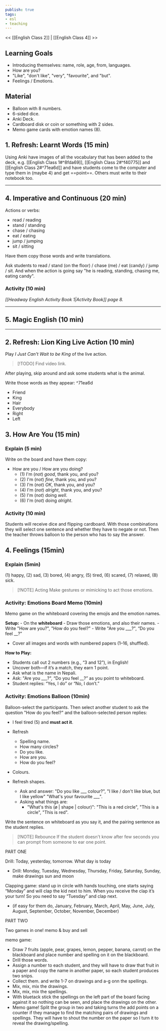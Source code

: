 ```yaml
---
publish: true
tags:
- esl
- teaching
---
```


<< [[English Class 2]] | [[English Class 4]] >>

## Learning Goals
- Introducing themselves: name, role, age, from, languages.
- How are you?
- "Like", "don't like", "very", "favourite", and "but".
- Feelings / Emotions.

## Material
- Balloon with 8 numbers.
- 6-sided dice.
- Anki Deck.
- Cardboard disk or coin or something with 2 sides.
- Memo game cards with emotion names (8).

## 1. Refresh: Learnt Words (15 min)
Using Anki have images of all the vocabulary that has been added to the deck, e.g. [[English Class 1#^8fda69]],  [[English Class 2#^f40775]] and  [[English Class 2#^71ea6d]] and 
have students come to the computer and type them in (maybe 4) and get ==point==. Others must write to their notebook too.

---

## 4. Imperative and Continuous (20 min)
Actions or verbs:
- read / reading
- stand / standing
- chase / chasing
- eat / eating
- jump / jumping
- sit / sitting

Have them copy those words and write translations.

Ask students to read / stand (on the floor) / chase (me) / eat (candy) / jump / sit. And when the action is going say "he is reading, standing, chasing me, eating candy".

### Activity (10 min)
*[[Headway English Activity Book 1|Activity Book]] page 8.*

---

## 5. Magic English (10 min)

---

## 2. Refresh: Lion King Live Action (10 min)

Play *I Just Can't Wait to be King* of the live action.

> [!TODO] 
> Find video link.

After playing, skip around and ask some students what is the animal.

Write those words as they appear: ^71ea6d
- Friend
- King
- Hair
- Everybody
- Right
- Left

## 3. How Are You (15 min)
### Explain (5 min)
Write on the board and have them copy:
- How are you / How are you doing?
	- (1) I'm (<i class="r">not</i>) <i class="g">good</i>, thank you, and you?
	- (2) I'm (<i class="r">not</i>) <i class="g">fine</i>, thank you, and you?
	- (3) I'm (<i class="r">not</i>) <i class="g">OK</i>, thank you, and you?
	- (4) I'm (<i class="r">not</i>) <i class="g">alright</i>, thank you, and you?
	- (5) I'm (<i class="r">not</i>) doing <i class="g">well</i>.
	- (6) I'm (<i class="r">not</i>) doing <i class="g">alright</i>.

### Activity (10 min)
Students will receive dice and flipping cardboard. With those combinations they will select one sentence and whether they have to negate or not. Then the teacher throws balloon to the person who has to say the answer.

## 4. Feelings (15min)
### Explain (5min)
(1) happy, (2) sad, (3) bored, (4) angry, (5) tired, (6) scared, (7) relaxed, (8) sick.

> [!NOTE] Acting
> Make gestures or mimicking to act those emotions.

### Activity: Emotions Board Memo (10min)
Memo game on the whiteboard covering the emojis and the emotion names.

**Setup:**
	- On the **whiteboard**
		- Draw those emotions, and also their names.
		- Write "How are you?", "How do you feel?"
		- Write "Are you \_\_\_?", “Do you feel \_\_\?” 
- Cover all images and words with numbered papers (1–16, shuffled).

**How to Play:**
- Students call out 2 numbers (e.g., “3 and 12”), in English!
- Uncover both—if it’s a match, they earn 1 point.
- Ask what is the name in Nepali.
- Ask: "Are you \_\_\_?", “Do you feel \_\_\?” as you point to whiteboard.
- Student replies: “Yes, I do” or “No, I don’t.”

### Activity: Emotions Balloon (10min)
Balloon-select the participants. Then select another student to ask the question "How do you feel?" and the balloon-selected person replies:
- I feel tired (5) and **must act it**.

- Refresh
	- Spelling name.
	- How many circles?
	- Do you like.
	- How are you.
	- How do you feel?
- Colours.
- Refresh shapes.
	- Ask and answer: "Do you like \_\_\_ colour?", "I like / don't like blue, but I like yellow" "What's your favourite \_\_\_". 
	- Asking what things are:
		- "What's this (ø | shape | colour)": "This is a red circle", "This is a circle", "This is red".


Write the sentence on whiteboard as you say it, and the pairing sentence as the student replies.

> [!NOTE] Rebounce
> If the student doesn't know after few seconds you can prompt from someone to ear one point.



PART ONE

Drill: Today, yesterday, tomorrow.
What day is today
- Drill: Monday, Tuesday, Wednesday, Thursday, Friday, Saturday, Sunday, make drawings sun and moon

Clapping game: stand up in circle with hands touching, one starts saying “Monday” and will clap the kid next to him. When you receive the clap it’s your turn! So you need to say “Tuesday” and clap next.

- (if easy for them do, January, February, March, April, May, June, July, August, September, October, November, December)

  
PART TWO

Two games in one! memo & buy and sell

memo game:

- Draw 7 fruits (apple, pear, grapes, lemon, pepper, banana, carrot) on the blackboard and place number and spelling on it on the blackboard.
- Drill those words.
- Assign a number to each student, and they will have to draw that fruit in a paper and copy the name in another paper, so each student produces two snips.
- Collect them. and write 1-7 on drawings and a-g onn the spellings.
- Mix, mix, mix the drawings.
- Mix, mix, mix the spellings.
- With bluetack stick the spellings on the left part of the board facing against it so nothing can be seen, and place the drawings on the other.
- Memo game! Split the group in two and taking turns the add points on a counter if they manage to find the matching pairs of drawings and spellings. They will have to shout the number on the paper so I turn it to reveal the drawing/spelling.